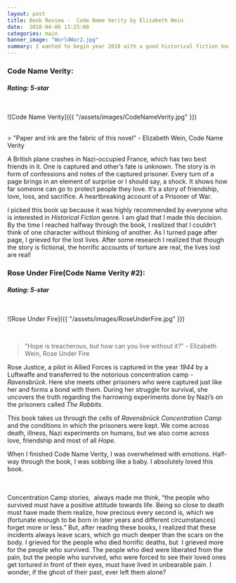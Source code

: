 ```yaml
---
layout: post
title: Book Review -  Code Name Verity by Elizabeth Wein
date:  2018-04-06 13:25:00
categories: main
banner_image: "WorldWar2.jpg"
summary: I wanted to begin year 2018 with a good historical fiction book. Becuase of my love for stories set in World War 2 era, I picked up Code Name Verity. To know my thoughts regarding the book...
---
```

### Code Name Verity:
#### _Rating: 5-star_
<br/>

  ![Code Name Verity]({{ "/assets/images/CodeNameVerity.jpg" }})

<br />
> "Paper and ink are the fabric of this novel" - Elizabeth Wein, Code Name Verity

A British plane crashes in Nazi-occupied France, which has two best friends in it. One is captured and other’s fate is unknown. The story is in form of confessions and notes of the captured prisoner. Every turn of a page brings in an element of surprise or I should say, a shock. It shows how far someone can go to protect people they love. It’s a story of friendship, love, loss, and sacrifice. A heartbreaking account of a Prisoner of War.

I picked this book up because it was highly recommended by everyone who is interested in _Historical Fiction_ genre. I am glad that I made this decision. By the time I reached halfway through the book, I realized that I couldn’t think of one character without thinking of another. As I turned page after page, I grieved for the lost lives. After some research I realized that though the story is fictional, the horrific accounts of torture are real, the lives lost are real!


### Rose Under Fire(Code Name Verity #2):
#### _Rating: 5-star_
<br />

  ![Rose Under Fire]({{ "/assets/images/RoseUnderFire.jpg" }})

<br />

> “Hope is treacherous, but how can you live without it?”  - Elizabeth Wein, Rose Under Fire
 

Rose Justice, a pilot in Allied Forces is captured in the year _1944_ by a Luftwaffe and transferred to the notorious concentration camp - _Ravensbrück_. Here she meets other prisoners who were captured just like her and forms a bond with them. During her struggle for survival, she uncovers the truth regarding the harrowing experiments done by Nazi’s on the prisoners called _The Rabbits_.

This book takes us through the cells of _Ravensbrück Concentration Camp_ and the conditions in which the prisoners were kept. We come across death, illness, Nazi experiments on humans, but we also come across love, friendship and most of all _Hope_.

When I finished Code Name Verity, I was overwhelmed with emotions. Half-way through the book, I was sobbing like a baby. I absolutely loved this book.


  <br/>
  <br/>
  Concentration Camp stories,  always made me think, “the people who survived must have a positive attitude towards life. Being so close to death must have made them realize, how precious every second is, which we (fortunate enough to be born in later years and different circumstances) forget more or less.” But, after reading these books, I realized that these incidents always leave scars, which go much deeper than the scars on the body. I grieved for the people who died horrific deaths, but  I grieved more for the people who survived. The people who died were liberated from the pain, but the people who survived, who were forced to see their loved ones get tortured in front of their eyes, must have lived in unbearable pain. I wonder, if the ghost of their past, ever left them alone?
